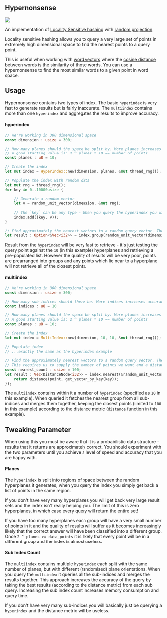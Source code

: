 ## Hypernonsense

[![](https://meritbadge.herokuapp.com/hypernonsense)](https://crates.io/crates/hypernonsense)

An implementation of [Locality Sensitive hashing](https://en.wikipedia.org/wiki/Locality-sensitive_hashing) with [random projection](https://en.wikipedia.org/wiki/Random_projection).

Locality sensitive hashing allows you to query a very large set of points in extremely high dimensional space to find the nearest points to a query point.

This is useful when working with [word vectors](https://en.wikipedia.org/wiki/Word_embedding) where the [cosine distance](https://en.wikipedia.org/wiki/Cosine_distance) between words is the similarity of those words. You can use a hypernonsense to find the most similar words to a given point in word space.

## Usage

Hypernonsense contains two types of index. The basic `hyperindex` is very fast to generate results but is fairly inaccurate. The `multiindex` contains more than one `hyperindex` and aggregates the results to improve accuracy.

#### hyperindex

```rust
// We're working in 300 dimensional space
const dimension : usize = 300;

// How many planes should the space be split by. More planes increases speed but decreases accuracy
// A good starting value is: 2 ^ planes * 10 == number of points
const planes : u8 = 10;

// Create the index
let mut index = HyperIndex::new(dimension, planes, &mut thread_rng());

// Populate the index with random data
let mut rng = thread_rng();
for key in 0..10000usize {

    // Generate a random vector
    let v = random_unit_vector(dimension, &mut rng);
    
    // The `key` can be any type - When you query the hyperindex you will get back a set of keys. In this case we'll just use the index.    
    index.add((key, v));
}

// Find approximately the nearest vectors to a random query vector. The key we used was `i32` so we get back a `Vec<i32>`
let result : Option<&Vec<i32>> = index.group(random_unit_vector(dimension, &mut rng));
```

Result from the `hyperindex` will be very fast to retrieve - it's just testing the query point against the `10` (in this example) hyperplanes and retrieving a pre-populated list. However the quality of results will be very poor, points are prearranged into groups and any points which lie near to a hyperplane will not retrieve all of the closest points.

#### multiindex

```rust
// We're working in 300 dimensional space
const dimension : usize = 300;

// How many sub-indices should there be. More indices increases accuracy, but decreases speed and increases memory consumption.
const indices : u8 = 10

// How many planes should the space be split by. More planes increases speed but decreases accuracy
// A good starting value is: 2 ^ planes * 10 == number of points
const planes : u8 = 10;

// Create the index
let mut index = MultiIndex::new(dimension, 10, 10, &mut thread_rng());

// Populate index
// ...exactly the same as the hyperindex example

// Find the approximately nearest vectors to a random query vector. The key we used was `i32` so we get back a `Vec<DistanceNode<i32>>`
// This requires us to supply the number of points we want and a distance metric to choose them by
const nearest_count : usize = 100;
let result : Vec<DistanceNode<i32>> = index.nearest(&random_unit_vector(dimension, &mut rng), nearest_count, |point, key| {
    return distance(point, get_vector_by_key(key));
});
```

The `multiindex` contains within it a number of `hyperindex` (specified as `10` in this example). When queried it fetches the nearest group from all sub-indices and merges them together, keeping the closest points (limited to `100` in this example) according to the distance metric (`distance` function in this example).

## Tweaking Parameter

When using this you must be aware that it is a probabilistic data structure - results that it returns are approximately correct. You should experiment with the two parameters until you achieve a level of speed and accuracy that you are happy with.

#### Planes

The `hyperindex` is split into regions of space between the random hyperplanes it generates, when you query the index you simply get back a list of points in the same region.

If you don't have very many hyperplanes you will get back very large result sets and the index isn't really helping you. The limit of this is zero hyperplanes, in which case every query will return the entire set!

If you have too many hyperplanes each group will have a very small number of points in it and the quality of results will suffer as it becomes increasingly likely that the correct answer will have been classified into a different group. Once `2 ^ planes >= data_points` it is likely that every point will be in a different group and the index is almost useless.

#### Sub Index Count

The `multiindex` contains multiple `hyperindex` each split with the same number of planes, but with different (randomised) plane orientations. When you query the `multiindex` it queries all the sub-indices and merges the results together. This approach increases the accuracy of the query by taking the best results (according to the distance metric) from each sub query. Increasing the sub index count increases memory consumption and query time.

If you don't have very many sub-indices you will basically just be querying a `hyperindex` and the distance metric will be useless.
